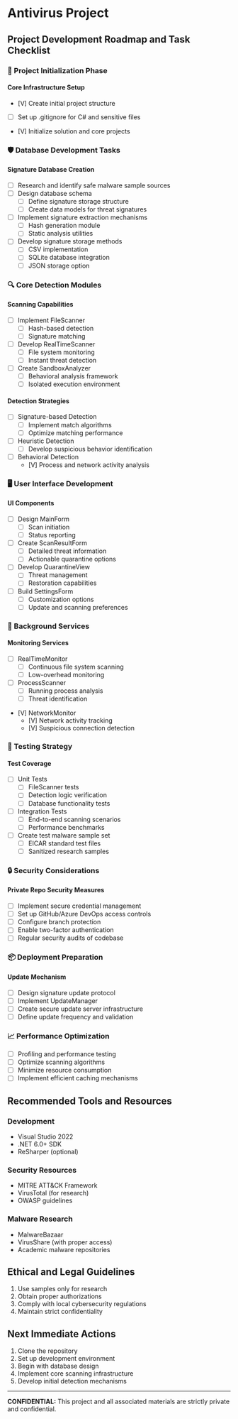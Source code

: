 # Antivirus Project

## Project Development Roadmap and Task Checklist

### 🚀 Project Initialization Phase

#### Core Infrastructure Setup
- [V] Create initial project structure
- [ ] Set up .gitignore for C# and sensitive files
- [V] Initialize solution and core projects

### 🛡️ Database Development Tasks

#### Signature Database Creation
- [ ] Research and identify safe malware sample sources
- [ ] Design database schema
  - [ ] Define signature storage structure
  - [ ] Create data models for threat signatures
- [ ] Implement signature extraction mechanisms
  - [ ] Hash generation module
  - [ ] Static analysis utilities
- [ ] Develop signature storage methods
  - [ ] CSV implementation
  - [ ] SQLite database integration
  - [ ] JSON storage option

### 🔍 Core Detection Modules

#### Scanning Capabilities
- [ ] Implement FileScanner
  - [ ] Hash-based detection
  - [ ] Signature matching
- [ ] Develop RealTimeScanner
  - [ ] File system monitoring
  - [ ] Instant threat detection
- [ ] Create SandboxAnalyzer
  - [ ] Behavioral analysis framework
  - [ ] Isolated execution environment

#### Detection Strategies
- [ ] Signature-based Detection
  - [ ] Implement match algorithms
  - [ ] Optimize matching performance
- [ ] Heuristic Detection
  - [ ] Develop suspicious behavior identification
- [ ] Behavioral Detection
  - [V] Process and network activity analysis

### 🖥️ User Interface Development

#### UI Components
- [ ] Design MainForm
  - [ ] Scan initiation
  - [ ] Status reporting
- [ ] Create ScanResultForm
  - [ ] Detailed threat information
  - [ ] Actionable quarantine options
- [ ] Develop QuarantineView
  - [ ] Threat management
  - [ ] Restoration capabilities
- [ ] Build SettingsForm
  - [ ] Customization options
  - [ ] Update and scanning preferences

### 🔄 Background Services

#### Monitoring Services
- [ ] RealTimeMonitor
  - [ ] Continuous file system scanning
  - [ ] Low-overhead monitoring
- [ ] ProcessScanner
  - [ ] Running process analysis
  - [ ] Threat identification
- [V] NetworkMonitor
  - [V] Network activity tracking
  - [V] Suspicious connection detection

### 🧪 Testing Strategy

#### Test Coverage
- [ ] Unit Tests
  - [ ] FileScanner tests
  - [ ] Detection logic verification
  - [ ] Database functionality tests
- [ ] Integration Tests
  - [ ] End-to-end scanning scenarios
  - [ ] Performance benchmarks
- [ ] Create test malware sample set
  - [ ] EICAR standard test files
  - [ ] Sanitized research samples

### 🔒 Security Considerations

#### Private Repo Security Measures
- [ ] Implement secure credential management
- [ ] Set up GitHub/Azure DevOps access controls
- [ ] Configure branch protection
- [ ] Enable two-factor authentication
- [ ] Regular security audits of codebase

### 📦 Deployment Preparation

#### Update Mechanism
- [ ] Design signature update protocol
- [ ] Implement UpdateManager
- [ ] Create secure update server infrastructure
- [ ] Define update frequency and validation

### 📈 Performance Optimization

- [ ] Profiling and performance testing
- [ ] Optimize scanning algorithms
- [ ] Minimize resource consumption
- [ ] Implement efficient caching mechanisms

## Recommended Tools and Resources

### Development
- Visual Studio 2022
- .NET 6.0+ SDK
- ReSharper (optional)

### Security Resources
- MITRE ATT&CK Framework
- VirusTotal (for research)
- OWASP guidelines

### Malware Research
- MalwareBazaar
- VirusShare (with proper access)
- Academic malware repositories

## Ethical and Legal Guidelines

1. Use samples only for research
2. Obtain proper authorizations
3. Comply with local cybersecurity regulations
4. Maintain strict confidentiality

## Next Immediate Actions

1. Clone the repository
2. Set up development environment
3. Begin with database design
4. Implement core scanning infrastructure
5. Develop initial detection mechanisms

---

**CONFIDENTIAL:** This project and all associated materials are strictly private and confidential.
